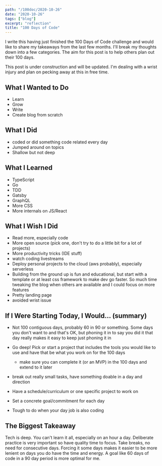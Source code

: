 ```yaml
---
path: "/100doc/2020-10-26"
date: "2020-10-26"
tags: ["blog"]
excerpt: "reflection"
title: "100 Days of Code"
---
```


I write this having just finished the 100 Days of Code challenge and would like to share my takeaways from the last few months. I'll break my thoughts down into a few categories. The aim for this post is to help others plan out their 100 days.

This post is under construction and will be updated. I'm dealing with a wrist injury and plan on pecking away at this in free time.

## What I Wanted to Do

- Learn
- Grow
- Write
- Create blog from scratch

## What I Did

- coded or did something code related every day
- Jumped around on topics
- Shallow but not deep

## What I Learned

- TypeScript
- Go
- TDD
- Gatsby
- GraphQL
- More CSS
- More internals on JS/React

## What I Wish I Did

- Read more, especially code
- More open source (pick one, don't try to do a little bit for a lot of projects)
- More productivity tricks (IDE stuff)
- watch coding livestreams
- Deploy personal projects to the cloud (aws probably), especially serverless
- Building from the ground up is fun and educational, but start with a template or at least css framework to make dev go faster. So much time tweaking the blog when others are available and I could focus on more features
- Pretty landing page
- avoided wrist issue

## If I Were Starting Today, I Would... (summary)
- Not 100 contiguous days, probably 60 in 90 or something. Some days you don't want to and that's OK, but phoning it in to say you did it that day really makes it easy to keep just phoning it in
- Go deep! Pick or start a project that includes the tools you would like to use and have that be what you work on for the 100 days
  - make sure you can complete it (or an MVP) in the 100 days and extend to it later
- break out really small tasks, have something doable in a day and direction

- Have a schedule/curriculum or one specific project to work on
- Set a concrete goal/commitment for each day
- Tough to do when your day job is also coding

## The Biggest Takeaway

Tech is deep. You can't learn it all, especially on an hour a day. Deliberate practice is very important so have quality time to focus. Take breaks, no need for consecutive days. Forcing it some days makes it easier to be more lenient on days you do have the time and energy. A goal like 60 days of code in a 90 day period is more optimal for me.
